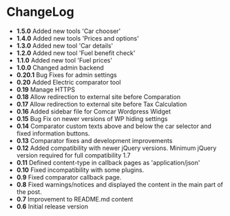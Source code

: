 ChangeLog
=========
- **1.5.0** Added new tools 'Car chooser'
- **1.4.0** Added new tools 'Prices and options'
- **1.3.0** Added new tool 'Car details'
- **1.2.0** Added new tool 'Fuel benefit check'
- **1.1.0** Added new tool 'Fuel prices'
- **1.0.0** Changed admin backend
- **0.20.1** Bug Fixes for admin settings
- **0.20** Added Electric comparator tool
- **0.19** Manage HTTPS
- **0.18** Allow redirection to external site before Comparation
- **0.17** Allow redirection to external site before Tax Calculation
- **0.16** Added sidebar file for Comcar Wordpress Widget
- **0.15** Bug Fix on newer versions of WP hiding settings
- **0.14** Comparator custom texts above and below the car selector and fixed information buttons. 
- **0.13** Comparator fixes and development improvements
- **0.12** Added compatibility with newer jQuery versions. Minimum jQuery version required for full compatibility 1.7
- **0.11** Defined content-type in callback pages as 'application/json'
- **0.10** Fixed incompatibility with some plugins.
- **0.9** Fixed comparator callback page.
- **0.8** Fixed warnings/notices and displayed the content in the main part of the post.
- **0.7** Improvement to README.md content
- **0.6** Initial release version
